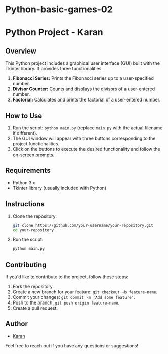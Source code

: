 # Python-basic-games-02

# Python Project - Karan

## Overview
This Python project includes a graphical user interface (GUI) built with the Tkinter library. It provides three functionalities:
1. **Fibonacci Series:** Prints the Fibonacci series up to a user-specified number.
2. **Divisor Counter:** Counts and displays the divisors of a user-entered number.
3. **Factorial:** Calculates and prints the factorial of a user-entered number.

## How to Use
1. Run the script: `python main.py` (replace `main.py` with the actual filename if different).
2. The GUI window will appear with three buttons corresponding to the project functionalities.
3. Click on the buttons to execute the desired functionality and follow the on-screen prompts.

## Requirements
- Python 3.x
- Tkinter library (usually included with Python)

## Instructions
1. Clone the repository:
    ```bash
    git clone https://github.com/your-username/your-repository.git
    cd your-repository
    ```
2. Run the script:
    ```bash
    python main.py
    ```

## Contributing
If you'd like to contribute to the project, follow these steps:
1. Fork the repository.
2. Create a new branch for your feature: `git checkout -b feature-name`.
3. Commit your changes: `git commit -m 'Add some feature'`.
4. Push to the branch: `git push origin feature-name`.
5. Create a pull request.



## Author
- [Karan](https://github.com/your-username)

Feel free to reach out if you have any questions or suggestions!
